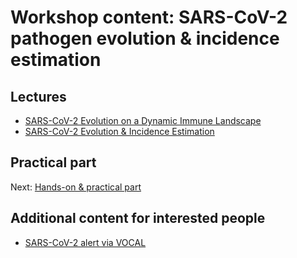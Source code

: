 # Workshop content: SARS-CoV-2 pathogen evolution & incidence estimation

## Lectures

* [SARS-CoV-2 Evolution on a Dynamic Immune Landscape](https://docs.google.com/presentation/d/1PMqh8ydNrmbhAtoAOAyuvNG8NaKTe-IwJgAV8_gvO1U/edit?usp=sharing)
* [SARS-CoV-2 Evolution & Incidence Estimation](https://docs.google.com/presentation/d/1fkYwHyYHeRvSdyOoigMD5XCJOEOMmnM5YC-s_r_5CfA/edit?usp=sharing)

## Practical part

Next: [Hands-on & practical part](hands-on_1_setup.md)

## Additional content for interested people

* [SARS-CoV-2 alert via VOCAL](https://docs.google.com/presentation/d/1g-vsNZzWXLjBFOBBJbrUaZvN61klYUnjMJfFFVKMBx0/edit?usp=sharing)
